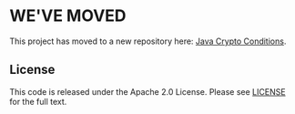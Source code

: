 # WE'VE MOVED

This project has moved to a new repository here: [Java Crypto Conditions](https://github.com/ripple/crypto-conditions).

## License

This code is released under the Apache 2.0 License. Please see [LICENSE](LICENSE) for the full text.
